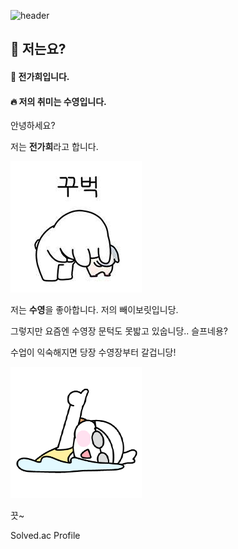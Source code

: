 ![header](https://capsule-render.vercel.app/api?type=rounded&color=gradient&height=200&section=header&text=안녕하세요!%20%F0%9F%A4%97)

<div>
  <!--Body-->
  
  ## 👀 저는요? 
  #### :raising_hand: 전가희입니다. <br/>
  #### :fire: 저의 취미는 수영입니다.<br/>

  
안녕하세요? <br>

저는 **전가희**라고 합니다.  


![인사](꾸벅초.jpg)

저는 **수영**을 좋아합니다. 
저의 빼이보릿입니당.



그렇지만 요즘엔 수영장 문턱도 못밟고 있숩니당.. 슬프네용? 

수업이 익숙해지면 당장 수영장부터 갈겁니당! 

![수영](./수영.png)

끗~

Solved.ac Profile




